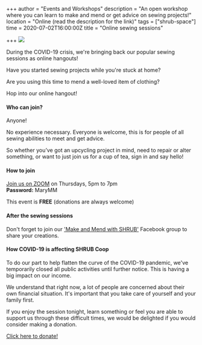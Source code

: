 +++
author = "Events and Workshops"
description = "An open workshop where you can learn to make and mend or get advice on sewing projects!"
location = "Online (read the description for the link)"
tags = ["shrub-space"]
time = 2020-07-02T16:00:00Z
title = "Online sewing sessions"

+++
![](https://res.cloudinary.com/shrub-co-op/image/upload/v1587733631/shrubcoop.org/media/sewing_sessions_FB_event_banner_2_t0gofg.png)

During the COVID-19 crisis, we're bringing back our popular sewing sessions as online hangouts!

Have you started sewing projects while you're stuck at home?

Are you using this time to mend a well-loved item of clothing?

Hop into our online hangout!

#### Who can join?

Anyone!

No experience necessary. Everyone is welcome, this is for people of all sewing abilities to meet and get advice.

So whether you’ve got an upcycling project in mind, need to repair or alter something, or want to just join us for a cup of tea, sign in and say hello!

#### How to join

[Join us on ZOOM](https://zoom.us/j/9731735824) on Thursdays, 5pm to 7pm  
**Password:** MaryMM

This event is **FREE** (donations are always welcome)

#### After the sewing sessions

Don't forget to join our ['Make and Mend with SHRUB'](https://www.facebook.com/groups/236741857323915) Facebook group to share your creations.

#### How COVID-19 is affecting SHRUB Coop

To do our part to help flatten the curve of the COVID-19 pandemic, we've temporarily closed all public activities until further notice. This is having a big impact on our income.

We understand that right now, a lot of people are concerned about their own financial situation. It's important that you take care of yourself and your family first.

If you enjoy the session tonight, learn something or feel you are able to support us through these difficult times, we would be delighted if you would consider making a donation.

[Click here to donate!](https://www.shrubcoop.org/donate/)
